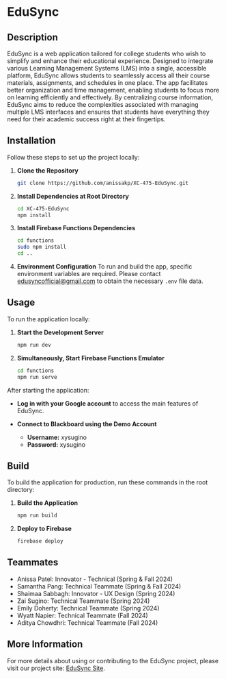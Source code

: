 # EduSync

## Description
EduSync is a web application tailored for college students who wish to simplify and enhance their educational experience. Designed to integrate various Learning Management Systems (LMS) into a single, accessible platform, EduSync allows students to seamlessly access all their course materials, assignments, and schedules in one place. The app facilitates better organization and time management, enabling students to focus more on learning efficiently and effectively. By centralizing course information, EduSync aims to reduce the complexities associated with managing multiple LMS interfaces and ensures that students have everything they need for their academic success right at their fingertips.

## Installation
Follow these steps to set up the project locally:

1. **Clone the Repository**
   ```bash
   git clone https://github.com/anissakp/XC-475-EduSync.git
   ```

2. **Install Dependencies at Root Directory**
   ```bash
   cd XC-475-EduSync
   npm install
   ```

3. **Install Firebase Functions Dependencies**
   ```bash
   cd functions
   sudo npm install
   cd ..
   ```

4. **Environment Configuration**
   To run and build the app, specific environment variables are required. Please contact edusyncofficial@gmail.com to obtain the necessary `.env` file data.

## Usage
To run the application locally:

1. **Start the Development Server**
   ```bash
   npm run dev
   ```

2. **Simultaneously, Start Firebase Functions Emulator**
   ```bash
   cd functions
   npm run serve
   ```

After starting the application:

- **Log in with your Google account** to access the main features of EduSync.

- **Connect to Blackboard using the Demo Account**
   - **Username:** xysugino
   - **Password:** xysugino

## Build
To build the application for production, run these commands in the root directory: 

1. **Build the Application**
   ```bash
   npm run build
   ```

2. **Deploy to Firebase**
   ```bash
   firebase deploy
   ```

## Teammates
- Anissa Patel: Innovator - Technical (Spring & Fall 2024)
- Samantha Pang: Technical Teammate (Spring & Fall 2024)
- Shaimaa Sabbagh: Innovator - UX Design (Spring 2024)
- Zai Sugino: Technical Teammate (Spring 2024)
- Emily Doherty: Technical Teammate (Spring 2024)
- Wyatt Napier: Technical Teammate (Fall 2024)
- Aditya Chowdhri: Technical Teammate (Fall 2024)

## More Information
For more details about using or contributing to the EduSync project, please visit our project site: [EduSync Site](https://edusync-e6e17.web.app/).
